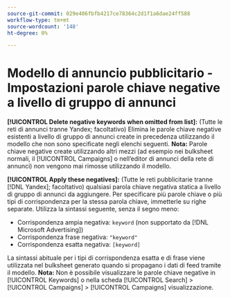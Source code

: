 ```yaml
---
source-git-commit: 029e406fbfb4217ce78364c2d1f1a6dae24ff588
workflow-type: tm+mt
source-wordcount: '148'
ht-degree: 0%

---
```

# Modello di annuncio pubblicitario - Impostazioni parole chiave negative a livello di gruppo di annunci

**[!UICONTROL Delete negative keywords when omitted from list]:** (Tutte le reti di annunci tranne Yandex; facoltativo) Elimina le parole chiave negative esistenti a livello di gruppo di annunci create in precedenza utilizzando il modello che non sono specificate negli elenchi seguenti. **Nota:** Parole chiave negative create utilizzando altri mezzi (ad esempio nei bulksheet normali, il [!UICONTROL Campaigns] o nell’editor di annunci della rete di annunci) non vengono mai rimosse utilizzando il modello.

**[!UICONTROL Apply these negatives]:** (Tutte le reti pubblicitarie tranne [!DNL Yandex]; facoltativo) qualsiasi parola chiave negativa statica a livello di gruppo di annunci da aggiungere. Per specificare più parole chiave o più tipi di corrispondenza per la stessa parola chiave, immetterle su righe separate. Utilizza la sintassi seguente, senza il segno meno:

* Corrispondenza ampia negativa: `keyword` (non supportato da [!DNL Microsoft Advertising])
* Corrispondenza frase negativa: `"keyword"`
* Corrispondenza esatta negativa: `[keyword]`

La sintassi abituale per i tipi di corrispondenza esatta e di frase viene utilizzata nel bulksheet generato quando si propagano i dati di feed tramite il modello. **Nota:** Non è possibile visualizzare le parole chiave negative in [!UICONTROL Keywords] o nella scheda [!UICONTROL Search] > [!UICONTROL Campaigns] > [!UICONTROL Campaigns] visualizzazione.

